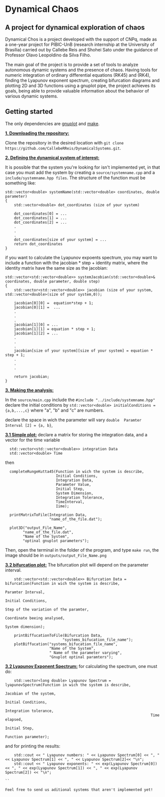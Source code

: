 # Dynamical Chaos
## A project for dynamical exploration of chaos

Dynamical Chos is a project developed with the support of CNPq, made as a one-year project for PIBIC-UnB (research internship at the University of Brasília) carried out by Callebe Reis and Shohei Sato under the guidance of Professor Olavo Leopoldino da Silva Filho.

The main goal of the project is to provide a set of tools to analyze autonomous dynamic systems and the presence of chaos. Having tools for numeric integration of ordinary differential equations (RK45) and (RK4), finding the Lyapunov exponent spectrum, creating bifurcation diagrams and plotting 2D and 3D functions using a gnuplot pipe, the project achieves its goals, being able to provide valuable information about the behavior of various dynamic systems.

## Getting started 
The only dependencies are [gnuplot](http://www.gnuplot.info/) and [make](https://www.gnu.org/software/make/). 

<ins>**1. Downloading the repository:**</ins>

Clone the repository in the desired location with `git clone https://github.com/CallebeRReis/DynamicalSystems.git`.

<ins>**2. Defining the dynamical system of interest:**</ins>

It is possible that the system you're looking for isn't implemented yet, in that case you must add the system by creating a `source/systemname.cpp` and a  `include/systemname.hpp files`. 
The structure of the function must be something like: 

```
std::vector<double> systemName(std::vector<double> coordinates, double parameter)
{
    std::vector<double> dot_coordinates (size of your system)

    dot_coordinates[0] = ... 
    dot_coordinates[1] = ...
    dot_coordinates[2] = ...
    .
    .
    . 
    dot_coordinates[size of your system] = ...
    return dot_coordinates
}
```
if you want to calculate the Lyapunov expoents spectrum, you may want to include a function with the jacobian * step + identity matrix, where the identity matrix have the same size as the jacobian:

```
std::vector<std::vector<double>> systemJacobian(std::vector<double>& coordinates, double parameter, double step)
{
    std::vector<std::vector<double>> jacobian (size of your system, std::vector<double>(size of your system,0));

    jacobian[0][0] =  equation*step + 1; 
    jacobian[0][1] =  ...
    .
    .
    .
    jacobian[1][0] = ...
    jacobian[1][1] = equation * step + 1;
    jacobian[1][2] = ...
    .
    .
    .
    jacobian[size of your system][size of your system] = equation * step + 1;
    .
    .
    .
    
    return jacobian;
}
```
<ins>**3. Making the analysis:**</ins>

In the `source/main.cpp` include the `#include "../include/systemname.hpp"` declare the initial conditions by `std::vector<double> initialConditions = {a,b,...,c}` where "a", "b" and "c" are numbers.
 
declare the space in wich the parameter will vary `double  Paramter Interval [2] = {a, b}`, 
 
<ins>**3.1 Simple plot:**</ins>
declare a matrix for storing the integration data, and a vector for the time variable
```
  std::vector<std::vector<double>> integration Data
  std::vector<double> Time
```
then 
```
  completeRungeKutta45(Function in wich the system is describe,
                       Initial Conditions, 
                       Integration Data, 
                       Parameter Value, 
                       Initial Step, 
                       System Dimension,
                       Integration Tolerance, 
                       TimeInterval,
                       Iime);
                       
  printMatrixToFile(Integration Data,
                    "name_of_the_file.dat");
                    
  plot3D("output_File_Name",
        "name_of_the_file.dat", 
        "Name of the System", 
        "optinal gnuplot parameters");
```
Then, open the terminal in the folder of the program, and type `make run`, the image should be in `outputs/output_File_Name.png`
 
<ins>**3.2 bifurcation plot:**</ins>
The bifurcation plot will depend on the parameter interval. 
``` 
    std::vector<std::vector<double>> Bifurcation Data = bifurcation(Function in wich the system is describe,
                                                                    Paramter Interval,
                                                                    Initial Conditions,
                                                                    Step of the variation of the paramter,
                                                                    Coordinate beeing analysed,
                                                                    System dimension);

    printBiffucationToFile(Bifurcation Data,
                          "systems_bifucation_file_name");
    plotBiffucation("systems_bifucation_file_name",
                    "Name of the System",
                    " Name of the parameter varying",
                    "Gnuplot optinal paramters");
``` 
<ins>**3.2 Lyapunov Exponent Spectrum:**</ins>
for calculating the spectrum, one must do:
```
    std::vector<long double> Lyapunov Spectrum = lyapunovSpectrum(Function in wich the system is describe,
                                                                  Jacobian of the system,
                                                                  Initial Conditions,
                                                                  Integration tolerance,
                                                                  Time elapsed,
                                                                  Initial Step,
                                                                  Function parameter);      
```
and for printing the results:
```
    std::cout << " Lyapunov numbers: " << Lyapunov Spectrum[0] << ", " << Lyapunov Spectrum[1] << ", " << Lyapunov Spectrum[2]<< "\n";
    std::cout << " Lyapunov exponents: " << exp(Lyapunov Spectrum[0]) << ", " << exp(Lyapunov Spectrum[1]) << ", " << exp(Lyapunov Spectrum[2]) << "\n";

``

Feel free to send us aditional systems that aren't implemented yet!
